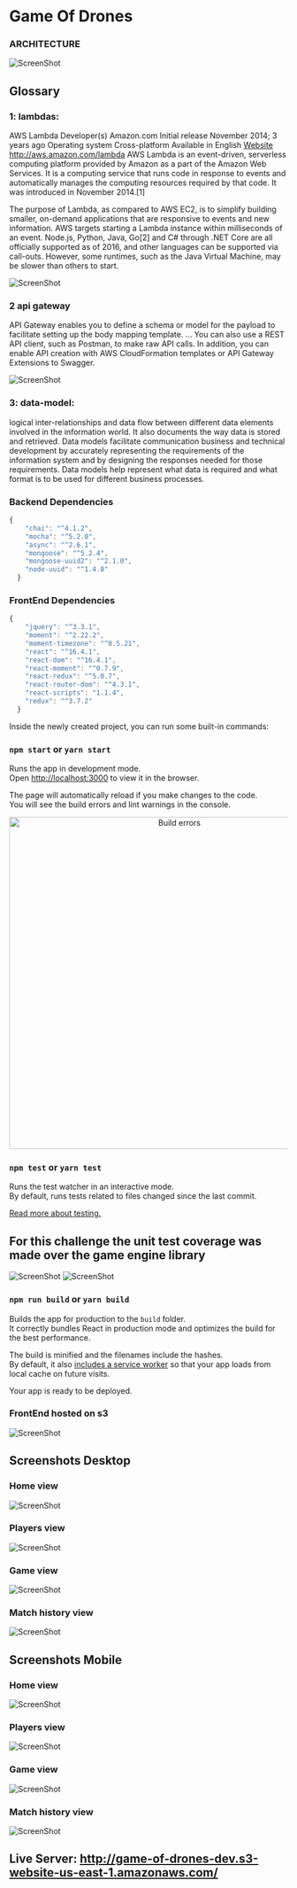# Game Of Drones

### ARCHITECTURE
![ScreenShot](https://github.com/jhoncbuendia/Game-of-drones/blob/master/images/architecture.png)


## Glossary

### 1: lambdas: 
AWS Lambda Developer(s)	Amazon.com Initial release	November 2014; 3 years ago Operating system	Cross-platform Available in	English [Website](http://aws.amazon.com/lambda)	http://aws.amazon.com/lambda AWS Lambda is an event-driven, serverless computing platform provided by Amazon as a part of the Amazon Web Services. It is a computing service that runs code in response to events and automatically manages the computing resources required by that code. It was introduced in November 2014.[1]

The purpose of Lambda, as compared to AWS EC2, is to simplify building smaller, on-demand applications that are responsive to events and new information. AWS targets starting a Lambda instance within milliseconds of an event. Node.js, Python, Java, Go[2] and C# through .NET Core are all officially supported as of 2016, and other languages can be supported via call-outs. However, some runtimes, such as the Java Virtual Machine, may be slower than others to start.

![ScreenShot](https://github.com/jhoncbuendia/Game-of-drones/blob/master/images/lambda.png)

### 2 api gateway
API Gateway enables you to define a schema or model for the payload to facilitate setting up the body mapping template. ... You can also use a REST API client, such as Postman, to make raw API calls. In addition, you can enable API creation with AWS CloudFormation templates or API Gateway Extensions to Swagger.

![ScreenShot](https://github.com/jhoncbuendia/Game-of-drones/blob/master/images/api-gateway.png)

### 3: data-model: 
logical inter-relationships and data flow between different data elements involved in the information world. It also documents the way data is stored and retrieved. Data models facilitate communication business and technical development by accurately representing the requirements of the information system and by designing the responses needed for those requirements. Data models help represent what data is required and what format is to be used for different business processes.

### Backend Dependencies

```javascript
{
    "chai": "^4.1.2",
    "mocha": "^5.2.0",
    "async": "^2.6.1",
    "mongoose": "^5.2.4",
    "mongoose-uuid2": "^2.1.0",
    "node-uuid": "^1.4.8"
  }
```

### FrontEnd Dependencies

```javascript
{
    "jquery": "^3.3.1",
    "moment": "^2.22.2",
    "moment-timezone": "^0.5.21",
    "react": "^16.4.1",
    "react-dom": "^16.4.1",
    "react-moment": "^0.7.9",
    "react-redux": "^5.0.7",
    "react-router-dom": "^4.3.1",
    "react-scripts": "1.1.4",
    "redux": "^3.7.2"
  }
```

Inside the newly created project, you can run some built-in commands:

### `npm start` or `yarn start`

Runs the app in development mode.<br>
Open [http://localhost:3000](http://localhost:3000) to view it in the browser.

The page will automatically reload if you make changes to the code.<br>
You will see the build errors and lint warnings in the console.

<p align='center'>
<img src='https://cdn.rawgit.com/marionebl/create-react-app/9f62826/screencast-error.svg' width='600' alt='Build errors'>
</p>

### `npm test` or `yarn test`

Runs the test watcher in an interactive mode.<br>
By default, runs tests related to files changed since the last commit.

[Read more about testing.](https://github.com/facebook/create-react-app/blob/master/packages/react-scripts/template/README.md#running-tests)

## For this challenge the unit test coverage was made over the game engine library
![ScreenShot](https://github.com/jhoncbuendia/Game-of-drones/blob/master/images/unit-code.png)
![ScreenShot](https://github.com/jhoncbuendia/Game-of-drones/blob/master/images/unit-console.png)

### `npm run build` or `yarn build`

Builds the app for production to the `build` folder.<br>
It correctly bundles React in production mode and optimizes the build for the best performance.

The build is minified and the filenames include the hashes.<br>
By default, it also [includes a service worker](https://github.com/facebook/create-react-app/blob/master/packages/react-scripts/template/README.md#making-a-progressive-web-app) so that your app loads from local cache on future visits.

Your app is ready to be deployed.

### FrontEnd hosted on s3
![ScreenShot](https://github.com/jhoncbuendia/Game-of-drones/blob/master/images/s3.png)

## Screenshots Desktop

### Home view
![ScreenShot](https://github.com/jhoncbuendia/Game-of-drones/blob/master/images/home-pc.png)
### Players view
![ScreenShot](https://github.com/jhoncbuendia/Game-of-drones/blob/master/images/players-pc.png)
### Game view
![ScreenShot](https://github.com/jhoncbuendia/Game-of-drones/blob/master/images/game-pc.png)
### Match history view
![ScreenShot](https://github.com/jhoncbuendia/Game-of-drones/blob/master/images/history-pc.png)


## Screenshots Mobile 

### Home view
![ScreenShot](https://github.com/jhoncbuendia/Game-of-drones/blob/master/images/home-phone.png)
### Players view
![ScreenShot](https://github.com/jhoncbuendia/Game-of-drones/blob/master/images/players-phone.png)
### Game view
![ScreenShot](https://github.com/jhoncbuendia/Game-of-drones/blob/master/images/game-phone.png)
### Match history view
![ScreenShot](https://github.com/jhoncbuendia/Game-of-drones/blob/master/images/history-phone.png)

## Live Server: http://game-of-drones-dev.s3-website-us-east-1.amazonaws.com/
